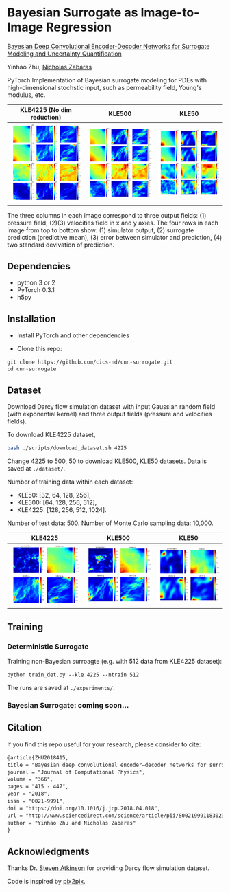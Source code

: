 # Bayesian Surrogate as Image-to-Image Regression

[Bayesian Deep Convolutional Encoder-Decoder Networks for Surrogate Modeling and Uncertainty Quantification](https://doi.org/10.1016/j.jcp.2018.04.018)

Yinhao Zhu, [Nicholas Zabaras](https://www.zabaras.com)

PyTorch Implementation of Bayesian surrogate modeling 
for PDEs with high-dimensional stochstic input, such as permeability field, 
Young's modulus, etc.

KLE4225 (No dim reduction) | KLE500 | KLE50
:-----:|:------:|:-----:
![](images/kle4225_pred_at_x_312_n512.png?raw=true) | ![](images/kle500_pred_at_x_293_n256.png?raw=true) | ![](images/kle50_pred_at_x_47_n128.png?raw=true)

The three columns in each image correspond to three output fields:
(1) pressure field, (2)(3) velocities field in x and y axies.
The four rows in each image from top to bottom show: (1) simulator output, 
(2) surrogate prediction (predictive mean), (3) error between simulator and prediction, 
(4) two standard devivation of prediction. 

## Dependencies
- python 3 or 2
- PyTorch 0.3.1
- h5py


## Installation
- Install PyTorch and other dependencies

- Clone this repo:
```
git clone https://github.com/cics-nd/cnn-surrogate.git
cd cnn-surrogate
```

## Dataset
Download Darcy flow simulation dataset with input Gaussian random field (with 
exponential kernel) and three output fields (pressure and velocities fields).

To download KLE4225 dataset, 
```bash
bash ./scripts/download_dataset.sh 4225
```
Change 4225 to 500, 50 to download KLE500, KLE50 datasets. 
Data is saved at `./dataset/`.

Number of training data within each dataset:
* KLE50: [32, 64, 128, 256],
* KLE500: [64, 128, 256, 512],
* KLE4225: [128, 256, 512, 1024].

Number of test data: 500.
Number of Monte Carlo sampling data: 10,000.

KLE4225 | KLE500 | KLE50
:-----:|:------:|:-----:
![](images/kle4225_data_312.png?raw=true) | ![](images/kle500_data_293.png?raw=true) | ![](images/kle50_data_47.png?raw=true)

## Training

### Deterministic Surrogate 

Training non-Bayesian surroagte (e.g. with 512 data from KLE4225 dataset):
```
python train_det.py --kle 4225 --ntrain 512
```
The runs are saved at `./experiments/`.

### Bayesian Surrogate: coming soon...


## Citation

If you find this repo useful for your research, please consider to cite:
```latex
@article{ZHU2018415,
title = "Bayesian deep convolutional encoder–decoder networks for surrogate modeling and uncertainty quantification",
journal = "Journal of Computational Physics",
volume = "366",
pages = "415 - 447",
year = "2018",
issn = "0021-9991",
doi = "https://doi.org/10.1016/j.jcp.2018.04.018",
url = "http://www.sciencedirect.com/science/article/pii/S0021999118302341",
author = "Yinhao Zhu and Nicholas Zabaras"
}
```

## Acknowledgments

Thanks Dr. [Steven Atkinson](https://scholar.google.com/citations?user=MVrxtDkAAAAJ&hl=en) for providing Darcy flow simulation dataset.

Code is inspired by [pix2pix](https://github.com/junyanz/pytorch-CycleGAN-and-pix2pix).
